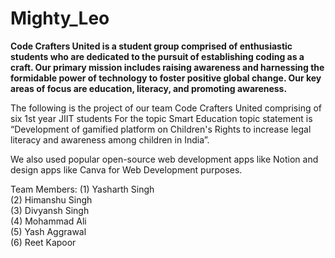 # Mighty_Leo

<p><b>Code Crafters United is a student group comprised of enthusiastic students who are dedicated to the pursuit of establishing coding as a craft. Our primary mission includes raising awareness and harnessing the formidable power of technology to foster positive global change. Our key areas of focus are education, literacy, and promoting awareness.</b></p>


<p>The following is the project of our team Code Crafters United comprising of six 1st year JIIT students
For the topic Smart Education topic statement is “Development of gamified platform on Children's Rights to increase legal literacy and awareness among children in India”.</p>

<p>We also used popular open-source web development apps like Notion and design apps like Canva for Web Development purposes.</p>

<p>Team Members: (1) Yasharth Singh <br> (2) Himanshu Singh <br> (3) Divyansh Singh <br> (4) Mohammad Ali <br> (5) Yash Aggrawal <br> (6) Reet Kapoor </p>
